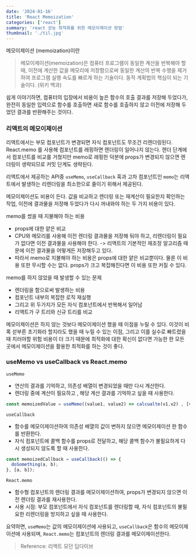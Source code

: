 ```yaml
---
date: '2024-01-16'
title: 'React Memoization'
categories: ['react']
summary: 'react 성능 최적화를 위한 메모이제이션 방법'
thumbnail: './til.jpg'
---
```


메모이제이션 (memoization)이란

> 메모이제이션(memoization)은 컴퓨터 프로그램이 동일한 계산을 반복해야 할 때, 이전에 계산한 값을 메모리에 저장함으로써 동일한 계산의 반복 수행을 제거하여 프로그램 실행 속도를 빠르게 하는 기술이다. 동적 계획법의 핵심이 되는 기술이다. (위키 백과)

쉽게 이야기하면, 컴퓨터의 입장에서 비용이 높은 함수의 호출 결과를 저장해 두었다가, 완전히 동일한 입력으로 함수를 호출하면 새로 함수를 호출하지 않고 이전에 저장해 두었던 결과를 반환해주는 것이다.

### 리액트의 메모이제이션

리액트에서는 부모 컴포넌트가 변경되면 자식 컴포넌트도 무조건 리렌더링된다. React.memo 를 사용해 컴포넌트를 래핑하면 렌더링이 일어나지 않는다. 렌더 단계에서 컴포넌트를 비교를 거쳤지만 memo로 래핑한 덕분에 props가 변경되지 않으면 렌더링이 생략되므로 커밋 단계도 생략된다.

리액트에서 제공하는 API중 `useMemo`, `useCallback` 훅과 고차 컴포넌트인 `memo`는 리액트에서 발생하는 리렌더링을 최소한으로 줄이기 위해서 제공된다.

메모이제이션도 비용이 든다. 값을 비교하고 렌더링 또는 재계산이 필요한지 확인하는 작업, 이전에 결과물을 저장해 두었다가 다시 꺼내와야 하는 두 가지 비용이 있다.

memo를 썼을 때 지불해야 하는 비용
- props에 대한 얕은 비교
- CPU와 메모리를 사용해 이전 렌더링 결과물을 저장해 둬야 하고, 리렌더링이 필요가 없다면 이전 결과물을 사용해야 한다. -> 리액트의 기본적인 재조정 알고리즘 때문에 이전 결과물을 어떻게든 저장해두고 있다.
- 따라서 memo로 지불해야 하는 비용은 props에 대한 얕은 비교뿐이다. 물론 이 비용 또한 무시할 수는 없다. props가 크고 복잡해진다면 이 비용 또한 커질 수 있다.

memo를 하지 않았을 때 발생할 수 있는 문제
- 렌더링을 함으로써 발생하는 비용
- 컴포넌트 내부의 복잡한 로직 재실행
- 그리고 위 두가지가 모든 자식 컴포넌트에서 반복해서 일어남
- 리액트가 구 트리와 신규 트리를 비교

메모이제이션은 하지 않는 것보다 메모이제이션 했을 때 이점을 누릴 수 있다. 이것이 비록 섣부른 초기화라 할지라도 했을 때 누릴 수 있는 이점, 그리고 이를 실수로 빠트렸을 때 치러야할 위험 비용이 더 크기 때문에 최적화에 대한 확신이 없다면 가능한 한 모든 곳에서 메모이제이션을 활용한 최적화를 하는 것이 좋다.

### useMemo vs useCallback vs React.memo

`useMemo`
- 연산의 결과를 기억하고, 의존성 배열이 변경되었을 때만 다시 계산한다.
- 렌더링 중에 계산이 필요하고 , 해당 계산 결과를 기억하고 싶을 때 사용한다.
```js
const memoizedValue = useMemo((value1, value2) => calcualte(v1,v2) , [v1, v2])
```

`useCallback`
- 함수를 메모이제이션하여 의존성 배열의 값이 변하지 않으면 메모이제이션 한 함수를 반환한다.
- 자식 컴포넌트에 콜백 함수를 props로 전달하고, 해당 콜백 함수가 불필요하게 다시 생성되지 않도록 할 때 사용한다.
```js
const memoizedCallback = useCallback(() => {
  doSomething(a, b);
}, [a, b]);
```

`React.memo`
- 함수형 컴포넌트의 렌더링 결과를 메모이제이션하여, props가 변경되지 않으면 이전 렌더링 결과를 재사용한다.
- 사용 시점: 부모 컴포넌트에서 자식 컴포넌트를 렌더링할 때, 자식 컴포넌트의 불필요한 리렌더링을 방지하고 싶을 때 사용한다.

요약하면, `useMemo`는 값의 메모이제이션에 사용되고, `useCallback`은 함수의 메모이제이션에 사용되며, `React.memo`는 컴포넌트의 렌더링 결과를 메모이제이션한다.

> Reference: 리액트 모던 딥다이브